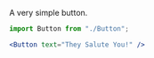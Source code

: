 A very simple button.

```jsx
import Button from "./Button";

<Button text="They Salute You!" />
```
